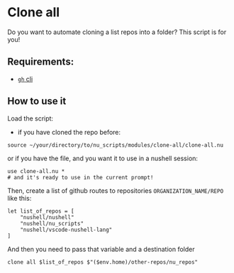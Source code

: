 # Clone all

Do you want to automate cloning a list repos into a folder? This script is for you!

## Requirements:
- [`gh` cli](https://github.com/cli/cli)

## How to use it

Load the script:

- if you have cloned the repo before:

```nushell env.nu
source ~/your/directory/to/nu_scripts/modules/clone-all/clone-all.nu
```

or if you have the file, and you want it to use in a nushell session:

```nushell
use clone-all.nu *
# and it's ready to use in the current prompt!
```

Then, create a list of github routes to repositories `ORGANIZATION_NAME/REPO`
like this:

```nu
let list_of_repos = [
    "nushell/nushell"
    "nushell/nu_scripts"
    "nushell/vscode-nushell-lang"
]
```

And then you need to pass that variable and a destination folder

```nu
clone all $list_of_repos $"($env.home)/other-repos/nu_repos"
```
